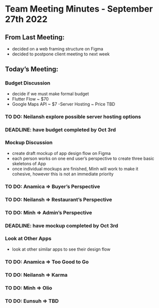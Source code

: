 # Team Meeting Minutes - September 27th 2022
## From Last Meeting:
- decided on a web framing structure on Figma
- decided to postpone client meeting to next week

## Today’s Meeting:
### Budget Discussion
- decide if we must make formal budget
- Flutter Flow ~ $70
- Google Maps API ~ $7
-Server Hosting ~ Price TBD
### TO DO: Neilansh explore possible server hosting options
### DEADLINE: have budget completed by Oct 3rd

### Mockup Discussion
- create draft mockup of app design flow on Figma
- each person works on one end user’s perspective to create three basic skeletons of App
- once individual mockups are finished, Minh will work to make it cohesive, however
this is not an immediate priority
### TO DO: Anamica ⇒ Buyer’s Perspective
### TO DO: Neilansh ⇒ Restaurant’s Perspective
### TO DO: Minh ⇒ Admin’s Perspective
### DEADLINE: have mockup completed by Oct 3rd

### Look at Other Apps
- look at other similar apps to see their design flow
### TO DO: Anamica ⇒ Too Good to Go
### TO DO: Neilansh ⇒ Karma
### TO DO: Minh ⇒ Olio
### TO DO: Eunsuh ⇒ TBD
